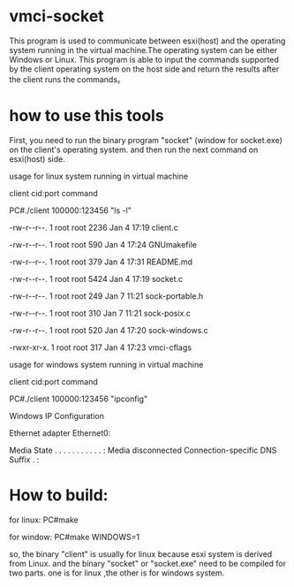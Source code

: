 # vmci-socket
This program is used to communicate between esxi(host) and the operating system running in the virtual machine.The operating system can be either Windows or Linux.
This program is able to input the commands supported by the client operating system on the host side and return the results after the client runs the commands。

# how to use this tools

First, you need to run the binary program "socket" (window for socket.exe) on the client's operating system. and then run the next command on esxi(host) side.

usage for linux system running in virtual machine

client cid:port command

PC#./client 100000:123456 "ls -l"

-rw-r--r--. 1 root root 2236 Jan  4 17:19 client.c

-rw-r--r--. 1 root root  590 Jan  4 17:24 GNUmakefile

-rw-r--r--. 1 root root  379 Jan  4 17:31 README.md

-rw-r--r--. 1 root root 5424 Jan  4 17:19 socket.c

-rw-r--r--. 1 root root  249 Jan  7 11:21 sock-portable.h

-rw-r--r--. 1 root root  310 Jan  7 11:21 sock-posix.c

-rw-r--r--. 1 root root  520 Jan  4 17:20 sock-windows.c

-rwxr-xr-x. 1 root root  317 Jan  4 17:23 vmci-cflags

usage for windows system running in virtual machine

client cid:port command

PC#./client 100000:123456 "ipconfig"

Windows IP Configuration

Ethernet adapter Ethernet0:

   Media State . . . . . . . . . . . : Media disconnected
   Connection-specific DNS Suffix  . : 
   
   
# How to build:
for linux:
PC#make

for window:
PC#make WINDOWS=1

so, the binary "client" is usually for linux because esxi system is derived from Linux.
and the binary "socket" or "socket.exe" need to be compiled for two parts. one is for linux ,the other is for windows system.
